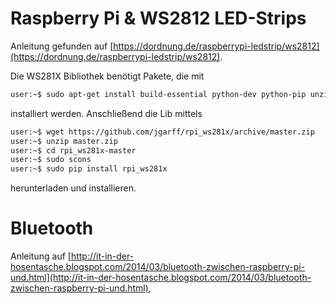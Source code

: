 # Raspberry Pi & WS2812 LED-Strips
Anleitung gefunden auf [https://dordnung.de/raspberrypi-ledstrip/ws2812](https://dordnung.de/raspberrypi-ledstrip/ws2812).

Die WS281X Bibliothek benötigt Pakete, die mit
```bash
user:~$ sudo apt-get install build-essential python-dev python-pip unzip wget scons swig
```
installiert werden.
Anschließend die Lib mittels
```bash
user:~$ wget https://github.com/jgarff/rpi_ws281x/archive/master.zip
user:~$ unzip master.zip
user:~$ cd rpi_ws281x-master
user:~$ sudo scons
user:~$ sudo pip install rpi_ws281x
```
herunterladen und installieren.

# Bluetooth
Anleitung auf [http://it-in-der-hosentasche.blogspot.com/2014/03/bluetooth-zwischen-raspberry-pi-und.html](http://it-in-der-hosentasche.blogspot.com/2014/03/bluetooth-zwischen-raspberry-pi-und.html),
